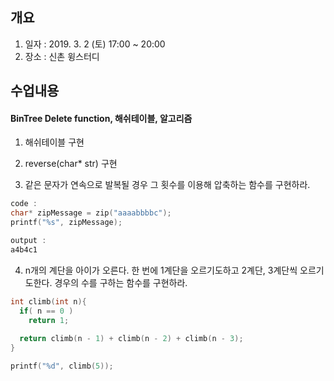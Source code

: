 ## 개요
1. 일자 : 2019. 3. 2 (토) 17:00 ~ 20:00
2. 장소 : 신촌 윙스터디

## 수업내용
#### BinTree Delete function, 해쉬테이블, 알고리즘

1. 해쉬테이블 구현

2. reverse(char* str) 구현

3. 같은 문자가 연속으로 발복될 경우 그 횟수를 이용해 압축하는 함수를 구현하라.

```c
code : 
char* zipMessage = zip("aaaabbbbc");
printf("%s", zipMessage);

output :
a4b4c1
```

4. n개의 계단을 아이가 오른다. 한 번에 1계단을 오르기도하고 2계단, 3계단씩 오르기도한다. 경우의 수를 구하는 함수를 구현하라.

```c
int climb(int n){
  if( n == 0 )
    return 1;
    
  return climb(n - 1) + climb(n - 2) + climb(n - 3);
}

printf("%d", climb(5));
```
